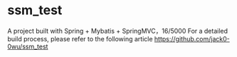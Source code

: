 # ssm_test
A project built with Spring + Mybatis + SpringMVC，16/5000  For a detailed build process, please refer to the following article
https://github.com/jack0-0wu/ssm_test
